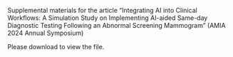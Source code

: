 Supplemental materials for the article “Integrating AI into Clinical Workflows: A Simulation Study on Implementing AI-aided Same-day Diagnostic Testing Following an Abnormal Screening Mammogram” (AMIA 2024 Annual Symposium)

Please download to view the file. 
